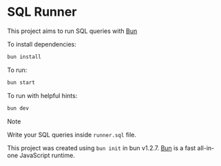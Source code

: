 # SQL Runner

This project aims to run SQL queries with [Bun](https://bun.sh/)

To install dependencies:

```bash
bun install
```

To run:

```bash
bun start
```

To run with helpful hints:

```bash
bun dev
```

> [!NOTE]
> Write your SQL queries inside `runner.sql` file.

This project was created using `bun init` in bun v1.2.7. [Bun](https://bun.sh) is a fast all-in-one JavaScript runtime.
